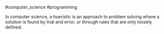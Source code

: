 #computer_science #programming 

In computer science, a hueristic is an approach to problem solving where a solution is found by trial and error, or through rules that are only loosely defined.